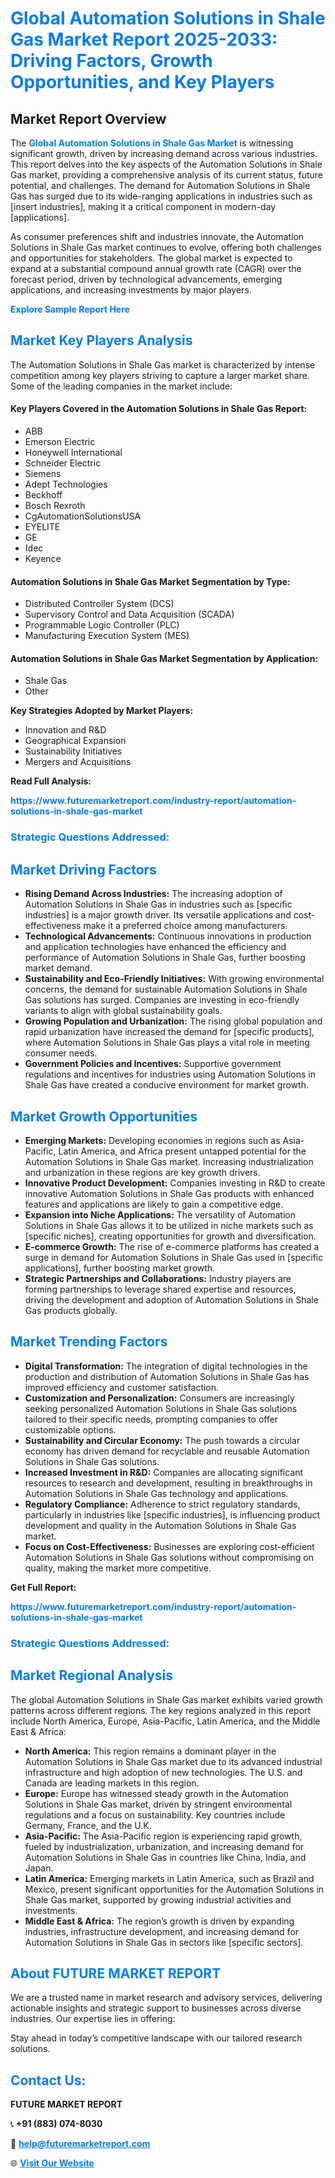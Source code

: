 <h1 style="color: #007BFF;">Global Automation Solutions in Shale Gas Market Report 2025-2033: Driving Factors, Growth Opportunities, and Key Players</h1>

<section id="overview">
<h2>Market Report Overview</h2>
<p>The <a href="https://www.futuremarketreport.com/industry-report/automation-solutions-in-shale-gas-market" style="color: #007BFF; text-decoration: none;"><strong>Global Automation Solutions in Shale Gas Market</strong></a> is witnessing significant growth, driven by increasing demand across various industries. This report delves into the key aspects of the Automation Solutions in Shale Gas market, providing a comprehensive analysis of its current status, future potential, and challenges. The demand for Automation Solutions in Shale Gas has surged due to its wide-ranging applications in industries such as [insert industries], making it a critical component in modern-day [applications].</p>
<p>As consumer preferences shift and industries innovate, the Automation Solutions in Shale Gas market continues to evolve, offering both challenges and opportunities for stakeholders. The global market is expected to expand at a substantial compound annual growth rate (CAGR) over the forecast period, driven by technological advancements, emerging applications, and increasing investments by major players.</p>
</section>

<section id="overview">
<p><a href="https://www.futuremarketreport.com/request-sample/reportId=41211" style="color: #007BFF; text-decoration: none;"><strong>Explore Sample Report Here</strong></a></p>
</section>

<section id="key-players">
<h2 style="color: #007BFF;">Market Key Players Analysis</h2>
<p>The Automation Solutions in Shale Gas market is characterized by intense competition among key players striving to capture a larger market share. Some of the leading companies in the market include:</p>
<h4>Key Players Covered in the Automation Solutions in Shale Gas Report:</h4>
<ul><li>ABB</li><li>Emerson Electric</li><li>Honeywell International</li><li>Schneider Electric</li><li>Siemens</li><li>Adept Technologies</li><li>Beckhoff</li><li>Bosch Rexroth</li><li>CgAutomationSolutionsUSA</li><li>EYELITE</li><li>GE</li><li>Idec</li><li>Keyence</li></ul>
<h4>Automation Solutions in Shale Gas Market Segmentation by Type:</h4>
<ul><li>Distributed Controller System (DCS)</li><li>Supervisory Control and Data Acquisition (SCADA)</li><li>Programmable Logic Controller (PLC)</li><li>Manufacturing Execution System (MES)</li></ul>

<h4>Automation Solutions in Shale Gas Market Segmentation by Application:</h4>
<ul><li>Shale Gas</li><li>Other</li></ul>
<p><strong>Key Strategies Adopted by Market Players:</strong></p>
<ul>
<li>Innovation and R&D</li>
<li>Geographical Expansion</li>
<li>Sustainability Initiatives</li>
<li>Mergers and Acquisitions</li>
</ul>
</section>

<section>
<p><strong>Read Full Analysis: </strong></p><a href="https://www.futuremarketreport.com/industry-report/automation-solutions-in-shale-gas-market" style="color: #007BFF; text-decoration: none;"><strong>https://www.futuremarketreport.com/industry-report/automation-solutions-in-shale-gas-market</strong></a>
<h3 style="color: #007BFF;">Strategic Questions Addressed:</h3>
</section>

<section id="driving-factors">
<h2 style="color: #007BFF;">Market Driving Factors</h2>
<ul>
<li><strong>Rising Demand Across Industries:</strong> The increasing adoption of Automation Solutions in Shale Gas in industries such as [specific industries] is a major growth driver. Its versatile applications and cost-effectiveness make it a preferred choice among manufacturers.</li>
<li><strong>Technological Advancements:</strong> Continuous innovations in production and application technologies have enhanced the efficiency and performance of Automation Solutions in Shale Gas, further boosting market demand.</li>
<li><strong>Sustainability and Eco-Friendly Initiatives:</strong> With growing environmental concerns, the demand for sustainable Automation Solutions in Shale Gas solutions has surged. Companies are investing in eco-friendly variants to align with global sustainability goals.</li>
<li><strong>Growing Population and Urbanization:</strong> The rising global population and rapid urbanization have increased the demand for [specific products], where Automation Solutions in Shale Gas plays a vital role in meeting consumer needs.</li>
<li><strong>Government Policies and Incentives:</strong> Supportive government regulations and incentives for industries using Automation Solutions in Shale Gas have created a conducive environment for market growth.</li>
</ul>
</section>

<section id="growth-opportunities">
<h2 style="color: #007BFF;">Market Growth Opportunities</h2>
<ul>
<li><strong>Emerging Markets:</strong> Developing economies in regions such as Asia-Pacific, Latin America, and Africa present untapped potential for the Automation Solutions in Shale Gas market. Increasing industrialization and urbanization in these regions are key growth drivers.</li>
<li><strong>Innovative Product Development:</strong> Companies investing in R&D to create innovative Automation Solutions in Shale Gas products with enhanced features and applications are likely to gain a competitive edge.</li>
<li><strong>Expansion into Niche Applications:</strong> The versatility of Automation Solutions in Shale Gas allows it to be utilized in niche markets such as [specific niches], creating opportunities for growth and diversification.</li>
<li><strong>E-commerce Growth:</strong> The rise of e-commerce platforms has created a surge in demand for Automation Solutions in Shale Gas used in [specific applications], further boosting market growth.</li>
<li><strong>Strategic Partnerships and Collaborations:</strong> Industry players are forming partnerships to leverage shared expertise and resources, driving the development and adoption of Automation Solutions in Shale Gas products globally.</li>
</ul>
</section>

<section id="trending-factors">
<h2 style="color: #007BFF;">Market Trending Factors</h2>
<ul>
<li><strong>Digital Transformation:</strong> The integration of digital technologies in the production and distribution of Automation Solutions in Shale Gas has improved efficiency and customer satisfaction.</li>
<li><strong>Customization and Personalization:</strong> Consumers are increasingly seeking personalized Automation Solutions in Shale Gas solutions tailored to their specific needs, prompting companies to offer customizable options.</li>
<li><strong>Sustainability and Circular Economy:</strong> The push towards a circular economy has driven demand for recyclable and reusable Automation Solutions in Shale Gas solutions.</li>
<li><strong>Increased Investment in R&D:</strong> Companies are allocating significant resources to research and development, resulting in breakthroughs in Automation Solutions in Shale Gas technology and applications.</li>
<li><strong>Regulatory Compliance:</strong> Adherence to strict regulatory standards, particularly in industries like [specific industries], is influencing product development and quality in the Automation Solutions in Shale Gas market.</li>
<li><strong>Focus on Cost-Effectiveness:</strong> Businesses are exploring cost-efficient Automation Solutions in Shale Gas solutions without compromising on quality, making the market more competitive.</li>
</ul>
</section>

<section>
<p><strong>Get Full Report: </strong></p><a href="https://www.futuremarketreport.com/industry-report/automation-solutions-in-shale-gas-market" style="color: #007BFF; text-decoration: none;"><strong>https://www.futuremarketreport.com/industry-report/automation-solutions-in-shale-gas-market</strong></a>
<h3 style="color: #007BFF;">Strategic Questions Addressed:</h3>
</section>


<section id="regional-analysis">
<h2 style="color: #007BFF;">Market Regional Analysis</h2>
<p>The global Automation Solutions in Shale Gas market exhibits varied growth patterns across different regions. The key regions analyzed in this report include North America, Europe, Asia-Pacific, Latin America, and the Middle East & Africa:</p>
<ul>
<li><strong>North America:</strong> This region remains a dominant player in the Automation Solutions in Shale Gas market due to its advanced industrial infrastructure and high adoption of new technologies. The U.S. and Canada are leading markets in this region.</li>
<li><strong>Europe:</strong> Europe has witnessed steady growth in the Automation Solutions in Shale Gas market, driven by stringent environmental regulations and a focus on sustainability. Key countries include Germany, France, and the U.K.</li>
<li><strong>Asia-Pacific:</strong> The Asia-Pacific region is experiencing rapid growth, fueled by industrialization, urbanization, and increasing demand for Automation Solutions in Shale Gas in countries like China, India, and Japan.</li>
<li><strong>Latin America:</strong> Emerging markets in Latin America, such as Brazil and Mexico, present significant opportunities for the Automation Solutions in Shale Gas market, supported by growing industrial activities and investments.</li>
<li><strong>Middle East & Africa:</strong> The region’s growth is driven by expanding industries, infrastructure development, and increasing demand for Automation Solutions in Shale Gas in sectors like [specific sectors].</li>
</ul>
</section>

<footer>
<h2 style="color: #007BFF;">About FUTURE MARKET REPORT</h2>
<p>We are a trusted name in market research and advisory services, delivering actionable insights and strategic support to businesses across diverse industries. Our expertise lies in offering:</p>

<p>Stay ahead in today’s competitive landscape with our tailored research solutions.</p>

<h2 style="color: #007BFF;">Contact Us:</h2>
<p><strong>FUTURE MARKET REPORT</strong></p>
<p>📞 <strong>+91 (883) 074-8030</strong></p>
<p>📧 <strong><a href="mailto:help@futuremarketreport.com" style="color: #007BFF;">help@futuremarketreport.com</a></strong></p>
<p>🌐 <strong><a href="https://www.futuremarketreport.com/" style="color: #007BFF;">Visit Our Website</a></strong></p>
</footer>